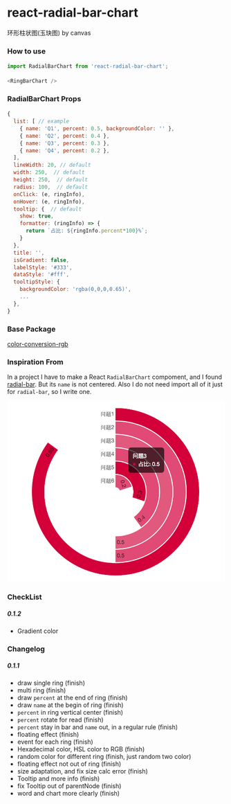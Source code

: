 # react-radial-bar-chart
环形柱状图(玉玦图) by canvas

### How to use
```javascript
import RadialBarChart from 'react-radial-bar-chart';

<RingBarChart />

```
### RadialBarChart Props
```javascript
{
  list: [ // example
    { name: 'Q1', percent: 0.5, backgroundColor: '' },
    { name: 'Q2', percent: 0.4 },
    { name: 'Q3', percent: 0.3 },
    { name: 'Q4', percent: 0.2 },
  ],
  lineWidth: 20, // default
  width: 250,  // default
  height: 250,  // default
  radius: 100,  // default
  onClick: (e, ringInfo),
  onHover: (e, ringInfo),
  tooltip: {  // default
    show: true,
    formatter: (ringInfo) => {
      return `占比: ${ringInfo.percent*100}%`;
    }
  },
  title: '',
  isGradient: false,
  labelStyle: '#333',
  dataStyle: '#fff',
  tooltipStyle: {
    backgroundColor: 'rgba(0,0,0,0.65)',
    ...
  },
}
```

### Base Package
[color-conversion-rgb](https://github.com/justQing00/color-conversion)

### Inspiration From

In a project I have to make a React `RadialBarChart` compoment, and I found [radial-bar](http://antv.alipay.com/g2/demo/16-polar/radial-bar.html). But its `name` is not centered. Also I do not need import all of it just for `radial-bar`, so I write one.

![radial-bar](./radial-bar.png)

### CheckList
##### 0.1.2
* Gradient color

### Changelog
##### 0.1.1
* draw single ring (finish)
* multi ring (finish)
* draw `percent` at the end of ring (finish)
* draw `name` at the begin of ring (finish)
* `percent` in ring vertical center (finish)
* `percent` rotate for read (finish)
* `percent` stay in bar and `name` out, in a regular rule (finish)
* floating effect (finish)
* event for each ring (finish)
* Hexadecimal color, HSL color to RGB (finish)
* random color for different ring (finish, just random two color)
* floating effect not out of ring (finish)
* size adaptation, and fix size calc error (finish)
* Tooltip and more info (finish)
* fix Tooltip out of parentNode (finish)
* word and chart more clearly (finish)
